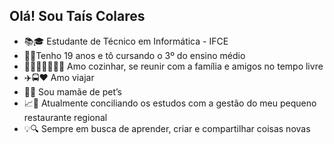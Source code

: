 ## Olá! Sou Taís Colares ##

* 📚🎓 Estudante de Técnico em Informática - IFCE
* 🎂🎈Tenho 19 anos e tô cursando o 3º do ensino médio 
* ⁠👩🏽‍🍳🧑‍🧑‍🧒‍🧒 Amo cozinhar, se reunir com a família e amigos no tempo livre
* ✈️🚍❤️ Amo viajar
* ⁠🐶🐾 Sou mamãe de pet’s
* ⁠📈🧠 Atualmente conciliando os estudos com a gestão do meu pequeno restaurante regional
* ⁠💡🔍 Sempre em busca de aprender, criar e compartilhar coisas novas
